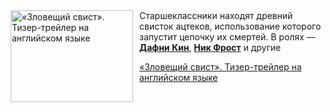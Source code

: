 <!--2025-08-05 08:00:14-->
<div class="yb">
  <div class="rss kino_kino"><a href="https://www.kino-teatr.ru/video/51886/" title="«Зловещий свист». Тизер-трейлер на английском языке"><img src="https://www.kino-teatr.ru/video/6/8/51886/poster.jpg" width="196" height="147" align="left" hspace="5" style="margin: 0px 10px 0px 5px" alt="«Зловещий свист». Тизер-трейлер на английском языке"/></a>Старшеклассники находят древний свисток ацтеков, использование которого запустит цепочку их смертей. В ролях — <a href=https://www.kino-teatr.ru/kino/acter/w/euro/452330/bio/ target=_blank><strong>Дафни Кин</strong></a>, <a href=https://www.kino-teatr.ru/kino/acter/m/euro/66338/bio/ target=_blank><strong>Ник Фрост</strong></a> и другие <p class="titl"><a href="https://www.kino-teatr.ru/video/51886/">«Зловещий свист». Тизер-трейлер на английском языке</a></p></div>
</div>
